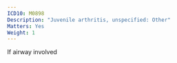 ```yaml
---
ICD10: M0898
Description: "Juvenile arthritis, unspecified: Other"
Matters: Yes
Weight: 1
---
```

If airway involved
